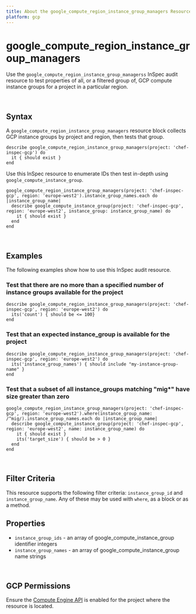 ```yaml
---
title: About the google_compute_region_instance_group_managers Resource
platform: gcp
---
```


# google\_compute\_region\_instance\_group\_managers

Use the `google_compute_region_instance_group_managerss` InSpec audit resource to test properties of all, or a filtered group of, GCP compute instance groups for a project in a particular region.

<br>

## Syntax

A `google_compute_region_instance_group_managers` resource block collects GCP instance groups by project and region, then tests that group.

    describe google_compute_region_instance_group_managers(project: 'chef-inspec-gcp') do
      it { should exist }
    end

Use this InSpec resource to enumerate IDs then test in-depth using `google_compute_instance_group`.

    google_compute_region_instance_group_managers(project: 'chef-inspec-gcp', region: 'europe-west2').instance_group_names.each do |instance_group_name|
      describe google_compute_instance_group(project: 'chef-inspec-gcp', region: 'europe-west2', instance_group: instance_group_name) do
        it { should exist }
      end
    end

<br>

## Examples

The following examples show how to use this InSpec audit resource.

### Test that there are no more than a specified number of instance groups available for the project

    describe google_compute_region_instance_group_managers(project: 'chef-inspec-gcp', region: 'europe-west2') do
      its('count') { should be <= 100}
    end

### Test that an expected instance_group is available for the project

    describe google_compute_region_instance_group_managers(project: 'chef-inspec-gcp', region: 'europe-west2') do
      its('instance_group_names') { should include "my-instance-group-name" }
    end

### Test that a subset of all instance_groups matching "mig*" have size greater than zero

    google_compute_region_instance_group_managers(project: 'chef-inspec-gcp', region: 'europe-west2').where(instance_group_name: /^mig/).instance_group_names.each do |instance_group_name|
      describe google_compute_instance_group(project: 'chef-inspec-gcp', region: 'europe-west2', name: instance_group_name) do
        it { should exist }
        its('target_size') { should be > 0 }
      end
    end
    
<br>

## Filter Criteria

This resource supports the following filter criteria:  `instance_group_id` and `instance_group_name`. Any of these may be used with `where`, as a block or as a method.

## Properties

*  `instance_group_ids` - an array of google_compute_instance_group identifier integers
*  `instance_group_names` - an array of google_compute_instance_group name strings

<br>


## GCP Permissions

Ensure the [Compute Engine API](https://console.cloud.google.com/apis/library/compute.googleapis.com/) is enabled for the project where the resource is located.
